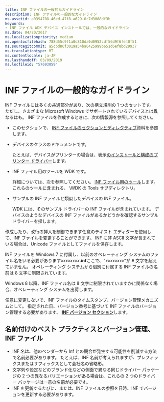 ```yaml
---
title: INF ファイルの一般的なガイドライン
description: INF ファイルの一般的なガイドライン
ms.assetid: a0394708-46ed-47f8-a629-0c7d3088df3b
keywords:
- INF ファイル WDK デバイス インストールでは、一般的なガイドライン
ms.date: 04/20/2017
ms.localizationpriority: medium
ms.openlocfilehash: 788d55c9f1a0c810da0d0952cdf56d9f6fe40f51
ms.sourcegitcommit: a5cbd86f3019a54ba6425999b651d6ef8bd29937
ms.translationtype: MT
ms.contentlocale: ja-JP
ms.lasthandoff: 03/09/2019
ms.locfileid: "57693059"
---
```

# <a name="general-guidelines-for-inf-files"></a>INF ファイルの一般的なガイドライン




INF ファイルには多くの共通部分があり、次の構文規則の 1 つのセットです。 ただし、さまざまな Microsoft Windows でサポートされているデバイスとは異なるはも。 INF ファイルを作成するときに、次の情報源を参照してください。

-   このセクションで、 [INF ファイルのセクションとディレクティブ](inf-file-sections-and-directives.md)資料を参照します。

-   デバイスのクラスのドキュメントです。

    たとえば、デバイスがプリンターの場合は、表示[のインストールと構成のプリンター ドライバー](https://msdn.microsoft.com/library/windows/hardware/ff551648)します。

-   INF ファイル用のツールを WDK です。

    詳細については、次を参照してください。 [INF ファイル用のツール](https://msdn.microsoft.com/library/windows/hardware/ff552956)します。 これらのツールに含まれる、 \\WDK の Tools サブディレクトリ。

-   サンプルの INF ファイルと類似したデバイスの INF ファイル。

    WDK には、そのサンプル ドライバーの INF ファイルが含まれています。 デバイスのようなデバイスの INF ファイルがあるかどうかを確認するサンプル ドライバーを探します。

作成したり、改行の挿入を制御できます任意のテキスト エディターを使用して、INF ファイルを変更することができます。 INF に非 ASCII 文字が含まれている場合は、Unicode ファイルとしてファイルを保存します。

INF ファイルを Windows 7 に付属し、以前のオペレーティング システムのファイル名をいる必要があります<em>xxxxxxxx</em>**.inf**ここで、"*xxxxxxxx*"が 8 文字を超えていません。 オペレーティング システムから個別に付属する INF ファイルの名前は 8 文字に制限されています。

Windows 8 以降、INF ファイル名は 8 文字に制限されていますかに関係なく場合、オペレーティング システムを出荷します。

任意に変更しないで、INF ファイルのタイムスタンプ、バージョン管理メカニズムとして。 指定された日、バージョン番号に基づいて INF ファイルのバージョン管理する必要があります、 [ **INF バージョン セクション**](inf-version-section.md)します。

## <a name="best-practices-for-naming-and-versioning-your-inf-file"></a>名前付けのベスト プラクティスとバージョン管理、INF ファイル

- INF 名は、他のベンダーから Inf との競合が発生する可能性を削減する方法で名前必要があります。  たとえば、INF 名前が考えられますが、プレフィックスまたはサフィックスとして会社名の省略形。
- 文字列や設定などのブランド化などの側面で異なる同じドライバー パッケージの 2 つの異なるバリエーションがある場合は、これらの 2 つのドライバー パッケージは一意の名前が必要です。
- INF を更新するたびに、または、INF ファイルの参照を日時、INF でバージョンを更新する必要があります。
 





